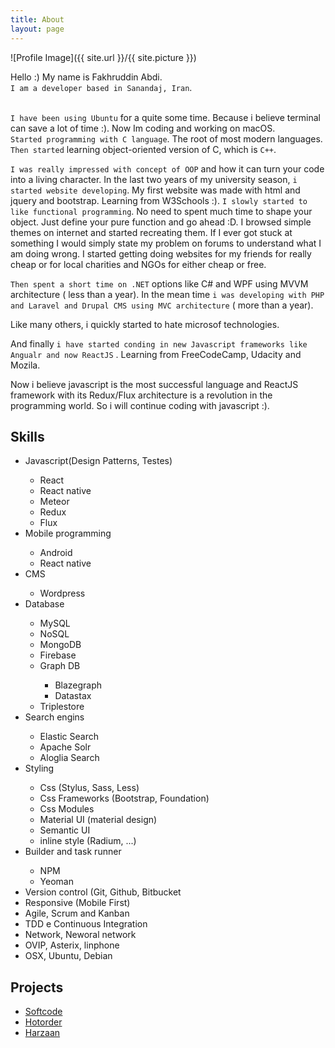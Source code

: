 ```yaml
---
title: About
layout: page
---
```

![Profile Image]({{ site.url }}/{{ site.picture }})

 Hello :)
 My name is Fakhruddin Abdi.
 <br/>`I am a developer based in Sanandaj, Iran`.
 
<br/>`I have been using Ubuntu` for a quite some time. Because i believe terminal can save a lot of time :).
Now Im coding and working on macOS.
<br/>`Started programming with C language`. The root of most modern languages.
<br/>`Then started` learning object-oriented version of C, which is `C++`.

`I was really impressed with concept of OOP` and how it can turn your code into a living character. 
In the last two years of my university season, `i started website developing`.
My first website was made with html and jquery and bootstrap. Learning from W3Schools :).
`I slowly started to like functional programming`. No need to spent much time to shape your object. Just define your pure function and go ahead :D.
I browsed simple themes on internet and started recreating them. If I ever got stuck at something I would simply state my problem on forums to understand what I am doing wrong.
I started getting doing websites for my friends for really cheap or for local charities and NGOs for either cheap or free.

`Then spent a short time on .NET` options like C# and WPF using MVVM architecture ( less than a year).
In the mean time `i was developing with PHP and Laravel and Drupal CMS using MVC architecture` ( more than a year).


<p>Like many others, i quickly started to hate microsof technologies.</p>

And finally `i have started conding in new Javascript frameworks like Angualr and now ReactJS` . Learning from FreeCodeCamp, Udacity and Mozila.

<p style="font-weight: 400"> Now i believe javascript is the most successful language and ReactJS framework with its Redux/Flux architecture is a revolution in the programming world.
So i will continue coding with javascript :). </p>

<h2>Skills</h2>

<ul class="skill-list">
   <li>Javascript(Design Patterns, Testes)</li>
	<ul>
        <li>React</li>
        <li>React native</li>
        <li>Meteor</li>
        <li>Redux</li>
        <li>Flux</li>
	</ul>
	<li>Mobile programming</li>
	<ul>
	    <li>Android</li>
	    <li>React native</li>
	</ul>
	<li>CMS</li>
	<ul>
	    <li>Wordpress</li>
	</ul>
	<li>Database</li>
	<ul>
	    <li>MySQL</li>
	    <li>NoSQL</li>
	    <li>MongoDB</li>
	    <li>Firebase</li>
	    <li>Graph DB</li>
	    <ul>
	        <li>Blazegraph</li>
	        <li>Datastax</li>
	    </ul>
	    <li>Triplestore</li>
	</ul>
	<li>Search engins</li>
	<ul>
	    <li>Elastic Search</li>
	    <li>Apache Solr</li>
	    <li>Aloglia Search</li>
	</ul>
	<li>Styling</li>
	 <ul>
	    <li>Css (Stylus, Sass, Less)</li>
	    <li>Css Frameworks (Bootstrap, Foundation)</li>
	    <li>Css Modules</li>
	    <li>Material UI (material design)</li>
	    <li>Semantic UI</li>
	    <li>inline style (Radium, ...)</li>
	 </ul>
	<li> Builder and task runner</li>
	<ul>
	    <li>NPM</li>
	    <li>Yeoman</li>
    </ul>
	<li>Version control (Git, Github, Bitbucket</li>
	<li>Responsive (Mobile First)</li>
	<li>Agile, Scrum and Kanban</li>
	<li>TDD e Continuous Integration</li>
	<li>Network, Neworal network</li>
	<li>OVIP, Asterix, linphone</li>
	<li>OSX, Ubuntu, Debian</li>
</ul>

<h2>Projects</h2>

<ul>
	<li><a href="https://softcode.co.uk/">Softcode</a></li>
	<li><a href="https://hotorder.co.uk/">Hotorder</a></li>
	<li><a href="https://harzaan.com/">Harzaan</a></li>
</ul>
